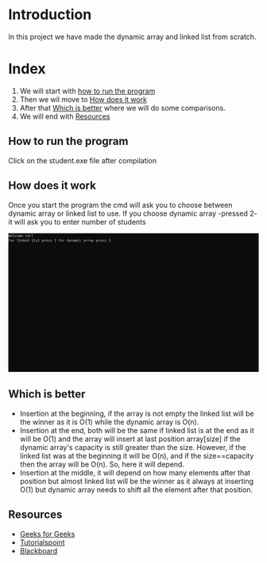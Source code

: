# Introduction
In this project we have made the dynamic array and linked list from scratch.

# Index 
1. We will start with [how to run the program](#How-to-run-the-program)
2. Then we wil move to [How does it work](#How-does-it-work)
3. After that [Which is better](#Which-is-better) where we will do some comparisons.
4. We will end with [Resources](#Resources)


## How to run the program
Click on the student.exe file after compilation

## How does it work
Once you start the program the cmd will ask you to choose between dynamic array or linked list to use.
If you choose dynamic array -pressed 2- it will ask you to enter number of students


![start](screenshots/start.gif)

## Which is better
 * Insertion at the beginning, if the array is not empty the linked list will be the winner as it is O(1) while the dynamic array is O(n).
 * Insertion at the end, both will be the same if linked list is at the end as it will be O(1) and the array will insert at last position array[size] if the dynamic array's capacity is still greater than the size. However, if the linked list was at the beginning it will be O(n), and if the size==capacity then the array will be       O(n). So, here it will depend.
 * Insertion at the middle, it will depend on how many elements after that position but almost linked list will be the winner as it always at inserting O(1) but dynamic array needs to shift all the element after that position.

## Resources
 - [Geeks for Geeks](https://www.geeksforgeeks.org)
 - [Tutorialspoint](https://www.tutorialspoint.com/index.htm)
 - [Blackboard](http://cu.blackboard.com)

